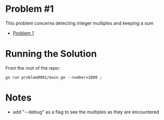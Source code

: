 Problem #1
==========

This problem concerns detecting integer multiples and keeping a sum

* [Problem 1](https://projecteuler.net/problem=1)

Running the Solution
=====

From the root of the repo:

```
go run problem0001/main.go --number=1000 ;
```

Notes
=====

  * add "--debug" as a flag to see the multiples as they are encountered
